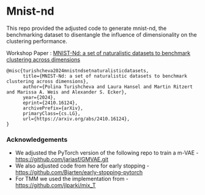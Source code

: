 # Mnist-nd

This repo provided the adjusted code to generate mnist-nd, the benchmarking dataset to disentangle the influence of dimensionality on the clustering performance.

Workshop Paper : [MNIST-Nd: a set of naturalistic datasets to benchmark clustering across dimensions](https://arxiv.org/abs/2410.16124)
```
@misc{turishcheva2024mnistndsetnaturalisticdatasets,
      title={MNIST-Nd: a set of naturalistic datasets to benchmark clustering across dimensions}, 
      author={Polina Turishcheva and Laura Hansel and Martin Ritzert and Marissa A. Weis and Alexander S. Ecker},
      year={2024},
      eprint={2410.16124},
      archivePrefix={arXiv},
      primaryClass={cs.LG},
      url={https://arxiv.org/abs/2410.16124}, 
}
```

### Acknowledgements
* We adjusted the PyTorch version of the following repo to train a m-VAE -https://github.com/jariasf/GMVAE.git
* We also adjusted code from here for early stopping - https://github.com/Bjarten/early-stopping-pytorch
* For TMM we used the implementation from - https://github.com/jlparki/mix_T
